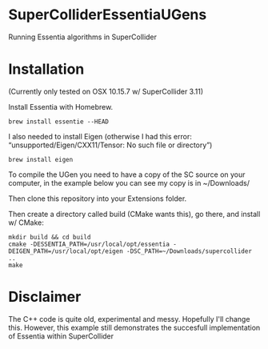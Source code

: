 # SuperColliderEssentiaUGens
Running Essentia algorithms in SuperCollider

# Installation
(Currently only tested on OSX 10.15.7 w/ SuperCollider 3.11)

Install Essentia with Homebrew.
~~~
brew install essentie --HEAD
~~~
I also needed to install Eigen (otherwise I had this error: “unsupported/Eigen/CXX11/Tensor: No such file or directory”)
~~~
brew install eigen
~~~
To compile the UGen you need to have a copy of the SC source on your computer, in the example below you can see my copy is in ~/Downloads/

Then clone this repository into your Extensions folder. 

Then create a directory called build (CMake wants this), go there, and install w/ CMake:
~~~
mkdir build && cd build
cmake -DESSENTIA_PATH=/usr/local/opt/essentia -DEIGEN_PATH=/usr/local/opt/eigen -DSC_PATH=~/Downloads/supercollider ..
make
~~~
# Disclaimer
The C++ code is quite old, experimental and messy. Hopefully I'll change this. However, this example still demonstrates the succesfull implementation of Essentia within SuperCollider
